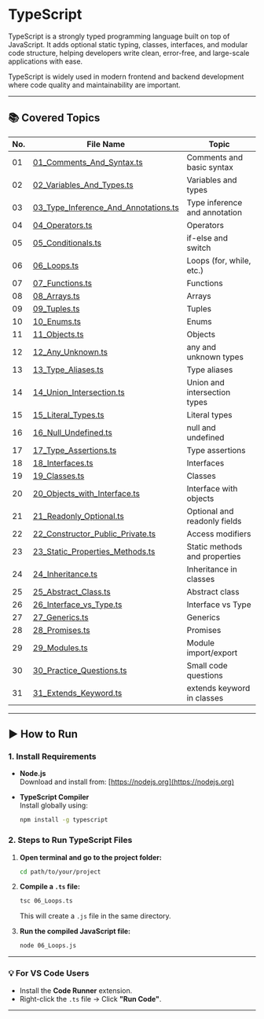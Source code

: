 # TypeScript

TypeScript is a strongly typed programming language built on top of JavaScript. It adds optional static typing, classes, interfaces, and modular code structure, helping developers write clean, error-free, and large-scale applications with ease.

TypeScript is widely used in modern frontend and backend development where code quality and maintainability are important.

---

## 📚 Covered Topics

| No. | File Name                         | Topic                          |
|-----|-----------------------------------|--------------------------------|
| 01  | [01_Comments_And_Syntax.ts](./01_Comments_And_Syntax.ts)         | Comments and basic syntax      |
| 02  | [02_Variables_And_Types.ts](./02_Variables_And_Types.ts)         | Variables and types            |
| 03  | [03_Type_Inference_And_Annotations.ts](./03_Type_Inference_And_Annotations.ts) | Type inference and annotation |
| 04  | [04_Operators.ts](./04_Operators.ts)                   | Operators                      |
| 05  | [05_Conditionals.ts](./05_Conditionals.ts)                | if-else and switch             |
| 06  | [06_Loops.ts](./06_Loops.ts)                       | Loops (for, while, etc.)       |
| 07  | [07_Functions.ts](./07_Functions.ts)                   | Functions                      |
| 08  | [08_Arrays.ts](./08_Arrays.ts)                      | Arrays                         |
| 09  | [09_Tuples.ts](./09_Tuples.ts)                      | Tuples                         |
| 10  | [10_Enums.ts](./10_Enums.ts)                       | Enums                          |
| 11  | [11_Objects.ts](./11_Objects.ts)                     | Objects                        |
| 12  | [12_Any_Unknown.ts](./12_Any_Unknown.ts)                 | any and unknown types          |
| 13  | [13_Type_Aliases.ts](./13_Type_Aliases.ts)                | Type aliases                   |
| 14  | [14_Union_Intersection.ts](./14_Union_Intersection.ts)          | Union and intersection types   |
| 15  | [15_Literal_Types.ts](./15_Literal_Types.ts)               | Literal types                  |
| 16  | [16_Null_Undefined.ts](./16_Null_Undefined.ts)              | null and undefined             |
| 17  | [17_Type_Assertions.ts](./17_Type_Assertions.ts)             | Type assertions                |
| 18  | [18_Interfaces.ts](./18_Interfaces.ts)                  | Interfaces                     |
| 19  | [19_Classes.ts](./19_Classes.ts)                     | Classes                        |
| 20  | [20_Objects_with_Interface.ts](./20_Objects_with_Interface.ts)      | Interface with objects         |
| 21  | [21_Readonly_Optional.ts](./21_Readonly_Optional.ts)           | Optional and readonly fields   |
| 22  | [22_Constructor_Public_Private.ts](./22_Constructor_Public_Private.ts)  | Access modifiers               |
| 23  | [23_Static_Properties_Methods.ts](./23_Static_Properties_Methods.ts)   | Static methods and properties  |
| 24  | [24_Inheritance.ts](./24_Inheritance.ts)                 | Inheritance in classes         |
| 25  | [25_Abstract_Class.ts](./25_Abstract_Class.ts)              | Abstract class                 |
| 26  | [26_Interface_vs_Type.ts](./26_Interface_vs_Type.ts)           | Interface vs Type              |
| 27  | [27_Generics.ts](./27_Generics.ts)                    | Generics                       |
| 28  | [28_Promises.ts](./28_Promises.ts)                    | Promises                       |
| 29  | [29_Modules.ts](./29_Modules.ts)                     | Module import/export           |
| 30  | [30_Practice_Questions.ts](./30_Practice_Questions.ts)          | Small code questions           |
| 31  | [31_Extends_Keyword.ts](./31_Extends_Keyword.ts)             | extends keyword in classes     |

---

## ▶️ How to Run

### 1. Install Requirements

- **Node.js**  
  Download and install from: [https://nodejs.org](https://nodejs.org)

- **TypeScript Compiler**  
  Install globally using:
  ```bash
  npm install -g typescript
  ```

### 2. Steps to Run TypeScript Files

1. **Open terminal and go to the project folder:**
   ```bash
   cd path/to/your/project
   ```

2. **Compile a `.ts` file:**
   ```bash
   tsc 06_Loops.ts
   ```
   This will create a `.js` file in the same directory.

3. **Run the compiled JavaScript file:**
   ```bash
   node 06_Loops.js
   ```

---

### 💡 For VS Code Users

- Install the **Code Runner** extension.
- Right-click the `.ts` file → Click **"Run Code"**.

---
